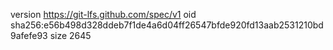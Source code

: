version https://git-lfs.github.com/spec/v1
oid sha256:e56b498d328ddeb7f1de4a6d04ff26547bfde920fd13aab2531210bd9afefe93
size 2645
